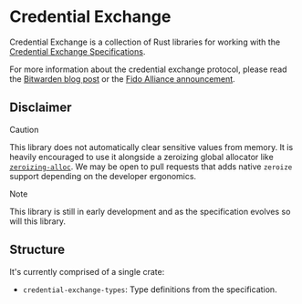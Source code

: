 # Credential Exchange

Credential Exchange is a collection of Rust libraries for working with the
[Credential Exchange Specifications](https://fidoalliance.org/specifications-credential-exchange-specifications/).

For more information about the credential exchange protocol, please read the
[Bitwarden blog post](https://bitwarden.com/blog/security-vendors-join-forces-to-make-passkeys-more-portable-for-everyone/)
or the
[Fido Alliance announcement](https://fidoalliance.org/fido-alliance-publishes-new-specifications-to-promote-user-choice-and-enhanced-ux-for-passkeys/).

## Disclaimer

<!-- prettier-ignore -->
> [!CAUTION]
> This library does not automatically clear sensitive values from memory. It is heavily encouraged
> to use it alongside a zeroizing global allocator like
> [`zeroizing-alloc`](https://crates.io/crates/zeroizing-alloc). We may be open to pull requests
> that adds native `zeroize` support depending on the developer ergonomics.

<!-- prettier-ignore -->
> [!NOTE]
> This library is still in early development and as the specification evolves so will this library.

## Structure

It's currently comprised of a single crate:

- `credential-exchange-types`: Type definitions from the specification.

